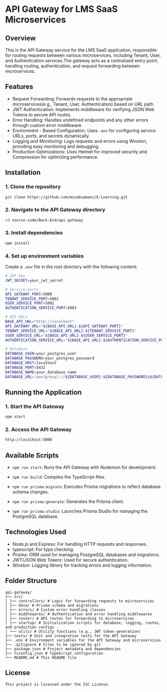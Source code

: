 # API Gateway for LMS SaaS Microservices

## Overview

This is the API Gateway service for the LMS SaaS application, responsible for routing requests between various microservices, including Tenant, User, and Authentication services.The gateway acts as a centralized entry point, handling routing, authentication, and request forwarding between microservices.

## Features

- Request Forwarding: Forwards requests to the appropriate microservices(e.g., Tenant, User, Authentication) based on URL path.
- JWT Authentication: Implements middleware for verifying JSON Web Tokens to secure API routes.
- Error Handling: Handles undefined endpoints and any other errors through custom error middleware.
- Environment - Based Configuration: Uses `.env` for configuring service URLs, ports, and secrets dynamically.
- Logging and Monitoring: Logs requests and errors using Winston, providing easy monitoring and debugging.
- Production Optimizations: Uses Helmet for improved security and Compression for optimizing performance.

## Installation

### 1. Clone the repository

```bash
git clone https://github.com/musabsamani/E-Learning.git
```

### 2. Navigate to the API Gateway directory

```bash
cd source-code/Back-End/api-gateway
```

### 3. Install dependencies

```bash
npm install
```

### 4. Set up environment variables

Create a `.env` file in the root directory with the following content:

```bash
# JWT key
JWT_SECRET=your_jwt_secret

# Service ports
API_GATEWAY_PORT=5000
TENANT_SERVICE_PORT=5001
USER_SERVICE_PORT=5002
AUTHENTICATION_SERVICE_PORT=5003

# API URLs
BASE_API_URL="http://localhost"
API_GATEWAY_URL="${BASE_API_URL}:${API_GATEWAY_PORT}"
TENANT_SERVICE_URL="${BASE_API_URL}:${TENANT_SERVICE_PORT}"
USER_SERVICE_URL="${BASE_API_URL}:${USER_SERVICE_PORT}"
AUTHENTICATION_SERVICE_URL="${BASE_API_URL}:${AUTHENTICATION_SERVICE_PORT}"

# Database
DATABASE_USER=your_postgres_user
DATABASE_PASSWORD=your_postgres_password
DATABASE_HOST=localhost
DATABASE_PORT=5432
DATABASE_NAME=your_database_name
DATABASE_URL="postgresql://${DATABASE_USER}:${DATABASE_PASSWORD}@${DATABASE_HOST}:${DATABASE_PORT}/${DATABASE_NAME}?schema=public"
```

## Running the Application

### 1. Start the API Gateway

```bash
npm start
```

### 2. Access the API Gateway

```bash
http://localhost:5000
```

## Available Scripts

- `npm run start`: Runs the API Gateway with Nodemon for development.

- `npm run build`: Compiles the TypeScript files.
- `npm run prisma:migrate`: Executes Prisma migrations to reflect database schema changes.
- `npm run prisma:generate`: Generates the Prisma client.
- `npm run prisma:studio`: Launches Prisma Studio for managing the PostgreSQL database.

## Technologies Used

- Node.js and Express: For handling HTTP requests and responses.
- typescript: For type checking.
- Prisma: ORM used for managing PostgreSQL databases and migrations.
- JWT(JSON Web Token): Used for secure authentication.
- Winston: Logging library for tracking errors and logging information.

## Folder Structure

```text
api-gateway/
├── src/
│ ├── controllers/ # Logic for forwarding requests to microservices
│ ├── data/ # Prisma schema and migrations
│ ├── errors/ # Custom error handling classes
│ ├── middlewares/ # Authentication and error handling middlewares
│ ├── router/ # API routes for forwarding to microservices
│ ├── startup/ # Initialization scripts for database, logging, routes, and production configs
│ └── utils/ # Utility functions (e.g., JWT token generation)
├── tests/ # Unit and integration tests for the API Gateway
├── .env # Environment variables for the API Gateway and microservices
├── .gitignore # Files to be ignored by git
├── package.json # Project metadata and dependencies
├── tsconfig.json # TypeScript configuration
└── README.md # This README file
```

## License

```text
This project is licensed under the ISC License.
```
